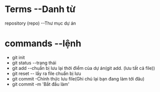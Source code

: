 # Terms --Danh từ
repository (repo) --Thư mục dự án
# commands --lệnh
- git init 
- git status --trạng thái
- git add --chuẩn bị lưu lại thời điểm của dự án(git add. (lưu tất cả file))
- git reset -- lấy ra file chuẩn bị lưu
- git commit -Chính thức lưu file(Ghi chú lại bạn đang làm tới đâu)
- git commit -m 'Bắt đầu làm'